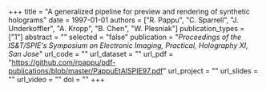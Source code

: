 +++
title = "A generalized pipeline for preview and rendering of synthetic holograms"
date = 1997-01-01
authors = ["R. Pappu", "C. Sparrell", "J. Underkoffler", "A. Kropp", "B. Chen", "W. Plesniak"]
publication_types = ["1"]
abstract = ""
selected = "false"
publication = "*Proceedings of the IS&T/SPIE's Symposium on Electronic Imaging, Practical, Holography XI, San Jose*"
url_code = ""
url_dataset = ""
url_pdf = "https://github.com/rpappu/pdf-publications/blob/master/PappuEtAlSPIE97.pdf"
url_project = ""
url_slides = ""
url_video = ""
doi = ""
+++
